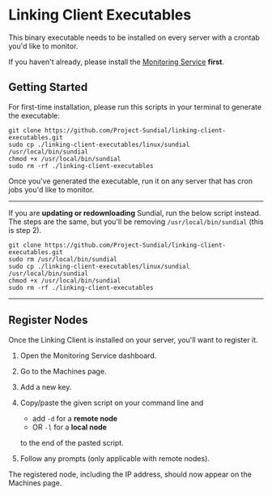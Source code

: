 # Linking Client Executables
This binary executable needs to be installed on every server with a crontab you'd like to monitor. 


If you haven't already, please install the [Monitoring Service](https://github.com/Project-Sundial/server) **first**.


## Getting Started
For first-time installation, please run this scripts in your terminal to generate the executable:

```
git clone https://github.com/Project-Sundial/linking-client-executables.git
sudo cp ./linking-client-executables/linux/sundial /usr/local/bin/sundial
chmod +x /usr/local/bin/sundial
sudo rm -rf ./linking-client-executables
```

Once you've generated the executable, run it on any server that has cron jobs you'd like to monitor.

****

If you are **updating or redownloading** Sundial, run the below script instead.
The steps are the same, but you'll be removing `/usr/local/bin/sundial` (this is step 2).

```
git clone https://github.com/Project-Sundial/linking-client-executables.git
sudo rm /usr/local/bin/sundial
sudo cp ./linking-client-executables/linux/sundial /usr/local/bin/sundial
chmod +x /usr/local/bin/sundial
sudo rm -rf ./linking-client-executables
```

****

## Register Nodes
Once the Linking Client is installed on your server, you'll want to register it.

1. Open the Monitoring Service dashboard.
2. Go to the Machines page.
3. Add a new key.
4. Copy/paste the given script on your command line and
   - add `-d` for a **remote node**
   - OR `-l` for a **local node**

   to the end of the pasted script.
6. Follow any prompts (only applicable with remote nodes).

The registered node, including the IP address, should now appear on the Machines page.
